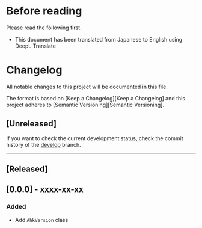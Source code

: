 # Before reading
Please read the following first.
* This document has been translated from Japanese to English using DeepL Translate

# Changelog
All notable changes to this project will be documented in this file.

The format is based on [Keep a Changelog][Keep a Changelog] and this project adheres to [Semantic Versioning][Semantic Versioning].

## [Unreleased]
If you want to check the current development status, check the commit history of the [develop](https://github.com/zero-plusplus/node-autohotkey-utilities/commits/develop) branch.

---

## [Released]
## [0.0.0] - xxxx-xx-xx
### Added
* Add `AhkVersion` class